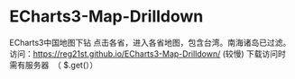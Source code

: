 # ECharts3-Map-Drilldown
ECharts3中国地图下钻
点击各省，进入各省地图，包含台湾。南海诸岛已过滤。
访问：https://reg21st.github.io/ECharts3-Map-Drilldown/  (较慢)
下载访问时需有服务器  （  $.get(））
